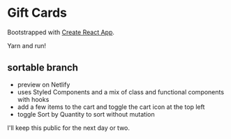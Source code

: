 # Gift Cards

Bootstrapped with [Create React App](https://github.com/facebook/create-react-app).

Yarn and run!

## sortable branch
* preview on Netlify 
* uses Styled Components and a mix of class and functional components with hooks
* add a few items to the cart and toggle the cart icon at the top left
* toggle Sort by Quantity to sort without mutation

I'll keep this public for the next day or two.